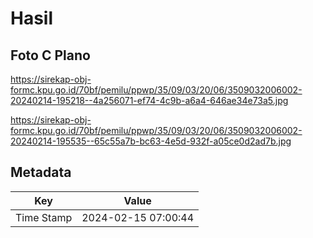 # Hasil

## Foto C Plano

https://sirekap-obj-formc.kpu.go.id/70bf/pemilu/ppwp/35/09/03/20/06/3509032006002-20240214-195218--4a256071-ef74-4c9b-a6a4-646ae34e73a5.jpg

https://sirekap-obj-formc.kpu.go.id/70bf/pemilu/ppwp/35/09/03/20/06/3509032006002-20240214-195535--65c55a7b-bc63-4e5d-932f-a05ce0d2ad7b.jpg


## Metadata

| Key        | Value               |
| ---------- | ------------------- |
| Time Stamp | 2024-02-15 07:00:44 |



